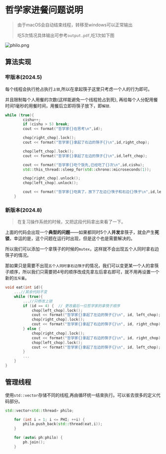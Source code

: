 # 哲学家进餐问题说明
> 由于macOS会自动结束线程，转移至windows可以正常输出
> 
> 吃5次情况具体输出可参考`output.pdf`,吃1次如下图

![philo.png](https://img2.imgtp.com/2024/04/24/eWf45LAl.png)

## 算法实现

### 牢版本(2024.5)

每个线程会执行抢占执行`上锁`,所以在拿起筷子这里只考虑一个人的行为即可。

并且限制每个人用餐的次数(这样能避免一个线程抢占到死),
再给每个人分配用餐时间1毫秒的用餐时间，用餐后立即将筷子放下，即`解锁`.
```cpp
while (true){
        cishu++;
        if (cishu > 5) break;
        cout << format("哲学家{}在思考\n",id);

        chop[right_chop].lock();
        cout << format("哲学家{}拿起了右边的筷子{}\n",id,right_chop);

        chop[left_chop].lock();
        cout << format("哲学家{}拿起了左边的筷子{}\n",id,left_chop);

        cout << format("哲学家{}吃个饭先,已经吃了{}次\n",id,cishu);
        std::this_thread::sleep_for(std::chrono::microseconds(1));

        chop[right_chop].unlock();
        chop[left_chop].unlock();

        cout << format("哲学家{}吃爽了，放下了左边{}筷子和右边{}筷子\n",id,left_chop,right_chop);
    }
```

### 新版本(2024.8)

>在复习操作系统的时候，又把这段代码拿出来看了一下。
>

上面的代码会出现一个**典型的问题**——如果都同时5个人**并发**拿筷子，就会产生**死锁**，幸运的是，这个问题在运行时出现，但是这个也是需要解决的。

所以我们可以添加一个拿筷子的时候的`mutex`，这样就不会出现五个人同时拿右边筷子的情况。

那如果只是需要不出现`五个人同时拿右边筷子`的情况，我们可以变更某一个人的拿筷子顺序，所以我们只需要把4号的顺序改成先拿左后拿右即可，就不用再设置一个新的`互斥量`。

```cpp
void eat(int id){
    ...//其余代码不变
    while (true){
        ...//只修改上锁
        if (id == 4) {  // 更改最后一位哲学家的拿筷子顺序
            chop[left_chop].lock();
            cout << format("哲学家{}拿起了左边的筷子{}\n", id, left_chop);
            chop[right_chop].lock();
            cout << format("哲学家{}拿起了右边的筷子{}\n", id, right_chop);
        } else {
            chop[right_chop].lock();
            cout << format("哲学家{}拿起了右边的筷子{}\n", id, right_chop);
            chop[left_chop].lock();
            cout << format("哲学家{}拿起了左边的筷子{}\n", id, left_chop);
        }
        ...
    }
}

```



## 管理线程

使用`std::vector`存储不同的线程,再由循环统一结束执行。可以省去很多的定义代码部分。
```c++
std::vector<std::thread> philo;

    for (int i = 1; i <= PHI; ++i) {
        philo.push_back(std::thread(eat,i));
    }

    for (auto& ph:philo) {
        ph.join();
    }
```